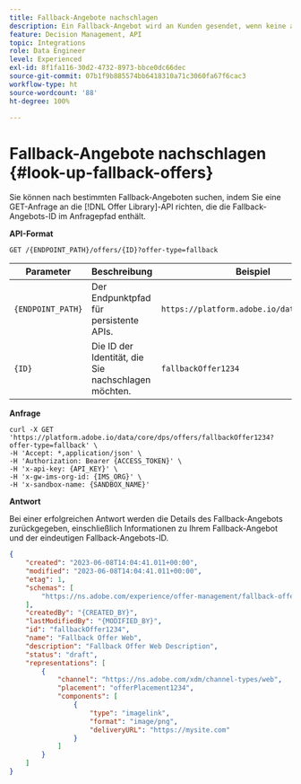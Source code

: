 ```yaml
---
title: Fallback-Angebote nachschlagen
description: Ein Fallback-Angebot wird an Kunden gesendet, wenn keine anderen Angebote für sie geeignet sind.
feature: Decision Management, API
topic: Integrations
role: Data Engineer
level: Experienced
exl-id: 8f1fa116-30d2-4732-8973-bbce0dc66dec
source-git-commit: 07b1f9b885574bb6418310a71c3060fa67f6cac3
workflow-type: ht
source-wordcount: '88'
ht-degree: 100%

---
```


# Fallback-Angebote nachschlagen {#look-up-fallback-offers}

Sie können nach bestimmten Fallback-Angeboten suchen, indem Sie eine GET-Anfrage an die [!DNL Offer Library]-API richten, die die Fallback-Angebots-ID im Anfragepfad enthält.

**API-Format**

```http
GET /{ENDPOINT_PATH}/offers/{ID}?offer-type=fallback
```

| Parameter | Beschreibung | Beispiel |
| --------- | ----------- | ------- |
| `{ENDPOINT_PATH}` | Der Endpunktpfad für persistente APIs. | `https://platform.adobe.io/data/core/dps/` |
| `{ID}` | Die ID der Identität, die Sie nachschlagen möchten. | `fallbackOffer1234` |

**Anfrage**

```shell
curl -X GET 'https://platform.adobe.io/data/core/dps/offers/fallbackOffer1234?offer-type=fallback' \
-H 'Accept: *,application/json' \
-H 'Authorization: Bearer {ACCESS_TOKEN}' \
-H 'x-api-key: {API_KEY}' \
-H 'x-gw-ims-org-id: {IMS_ORG}' \
-H 'x-sandbox-name: {SANDBOX_NAME}'
```

**Antwort**

Bei einer erfolgreichen Antwort werden die Details des Fallback-Angebots zurückgegeben, einschließlich Informationen zu Ihrem Fallback-Angebot und der eindeutigen Fallback-Angebots-ID.

```json
{
    "created": "2023-06-08T14:04:41.011+00:00",
    "modified": "2023-06-08T14:04:41.011+00:00",
    "etag": 1,
    "schemas": [
        "https://ns.adobe.com/experience/offer-management/fallback-offer;version=0.8"
    ],
    "createdBy": "{CREATED_BY}",
    "lastModifiedBy": "{MODIFIED_BY}",
    "id": "fallbackOffer1234",
    "name": "Fallback Offer Web",
    "description": "Fallback Offer Web Description",
    "status": "draft",
    "representations": [
        {
            "channel": "https://ns.adobe.com/xdm/channel-types/web",
            "placement": "offerPlacement1234",
            "components": [
                {
                    "type": "imagelink",
                    "format": "image/png",
                    "deliveryURL": "https://mysite.com"
                }
            ]
        }
    ]
}
```
